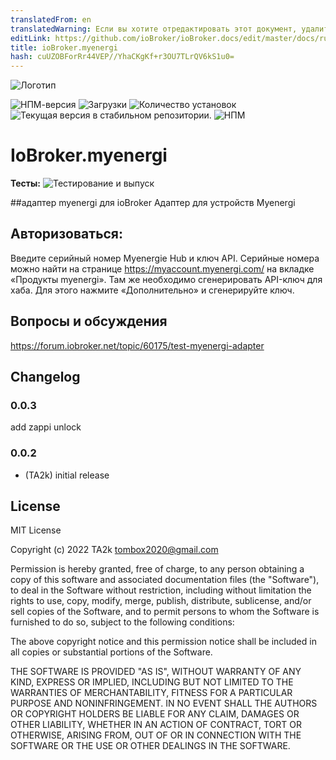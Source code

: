 ```yaml
---
translatedFrom: en
translatedWarning: Если вы хотите отредактировать этот документ, удалите поле «translatedFrom», в противном случае этот документ будет снова автоматически переведен
editLink: https://github.com/ioBroker/ioBroker.docs/edit/master/docs/ru/adapterref/iobroker.myenergi/README.md
title: ioBroker.myenergi
hash: cuUZOBForRr44VEP//YhaCKgKf+r3OU7TLrQV6kS1u0=
---
```

![Логотип](../../../en/adapterref/iobroker.myenergi/admin/myenergi.png)

![НПМ-версия](https://img.shields.io/npm/v/iobroker.myenergi.svg)
![Загрузки](https://img.shields.io/npm/dm/iobroker.myenergi.svg)
![Количество установок](https://iobroker.live/badges/myenergi-installed.svg)
![Текущая версия в стабильном репозитории.](https://iobroker.live/badges/myenergi-stable.svg)
![НПМ](https://nodei.co/npm/iobroker.myenergi.png?downloads=true)

# IoBroker.myenergi
**Тесты:** ![Тестирование и выпуск](https://github.com/iobroker-community-adapters/ioBroker.myenergi/workflows/Test%20and%20Release/badge.svg)

##адаптер myenergi для ioBroker
Адаптер для устройств Myenergi

## Авторизоваться:
Введите серийный номер Myenergie Hub и ключ API. Серийные номера можно найти на странице https://myaccount.myenergi.com/ на вкладке «Продукты myenergi».
Там же необходимо сгенерировать API-ключ для хаба.
Для этого нажмите «Дополнительно» и сгенерируйте ключ.

## Вопросы и обсуждения
<https://forum.iobroker.net/topic/60175/test-myenergi-adapter>

## Changelog

### 0.0.3

add zappi unlock

### 0.0.2

- (TA2k) initial release

## License

MIT License

Copyright (c) 2022 TA2k <tombox2020@gmail.com>

Permission is hereby granted, free of charge, to any person obtaining a copy
of this software and associated documentation files (the "Software"), to deal
in the Software without restriction, including without limitation the rights
to use, copy, modify, merge, publish, distribute, sublicense, and/or sell
copies of the Software, and to permit persons to whom the Software is
furnished to do so, subject to the following conditions:

The above copyright notice and this permission notice shall be included in all
copies or substantial portions of the Software.

THE SOFTWARE IS PROVIDED "AS IS", WITHOUT WARRANTY OF ANY KIND, EXPRESS OR
IMPLIED, INCLUDING BUT NOT LIMITED TO THE WARRANTIES OF MERCHANTABILITY,
FITNESS FOR A PARTICULAR PURPOSE AND NONINFRINGEMENT. IN NO EVENT SHALL THE
AUTHORS OR COPYRIGHT HOLDERS BE LIABLE FOR ANY CLAIM, DAMAGES OR OTHER
LIABILITY, WHETHER IN AN ACTION OF CONTRACT, TORT OR OTHERWISE, ARISING FROM,
OUT OF OR IN CONNECTION WITH THE SOFTWARE OR THE USE OR OTHER DEALINGS IN THE
SOFTWARE.

